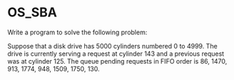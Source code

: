 # OS_SBA

Write a program to solve the following problem:

Suppose that a disk drive has 5000 cylinders numbered 0 to 4999. The drive is currently serving a request at cylinder 143 and a previous request was at cylinder 125. The queue pending requests in FIFO order is 86, 1470, 913, 1774, 948, 1509, 1750, 130.
